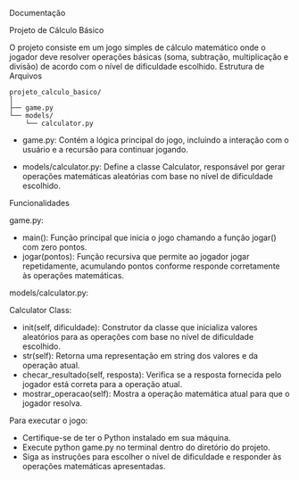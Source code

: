 Documentação

Projeto de Cálculo Básico

O projeto consiste em um jogo simples de cálculo matemático onde o jogador deve resolver operações básicas (soma,
subtração, multiplicação e divisão) de acordo com o nível de dificuldade escolhido.
Estrutura de Arquivos

    projeto_calculo_basico/
    │
    ├── game.py
    └── models/
        └── calculator.py


- game.py: Contém a lógica principal do jogo, incluindo a interação com o usuário e a recursão para continuar jogando.

- models/calculator.py: Define a classe Calculator, responsável por gerar operações matemáticas aleatórias com base no
nível de dificuldade escolhido.

Funcionalidades

game.py:

- main(): Função principal que inicia o jogo chamando a função jogar() com zero pontos.
- jogar(pontos): Função recursiva que permite ao jogador jogar repetidamente, acumulando pontos conforme responde corretamente às operações matemáticas.

models/calculator.py:

Calculator Class:

- init(self, dificuldade): Construtor da classe que inicializa valores aleatórios para as operações com base no nível de dificuldade escolhido.
- str(self): Retorna uma representação em string dos valores e da operação atual.
- checar_resultado(self, resposta): Verifica se a resposta fornecida pelo jogador está correta para a operação atual.
- mostrar_operacao(self): Mostra a operação matemática atual para que o jogador resolva.

Para executar o jogo:

- Certifique-se de ter o Python instalado em sua máquina.
- Execute python game.py no terminal dentro do diretório do projeto.
- Siga as instruções para escolher o nível de dificuldade e responder às operações matemáticas apresentadas.
